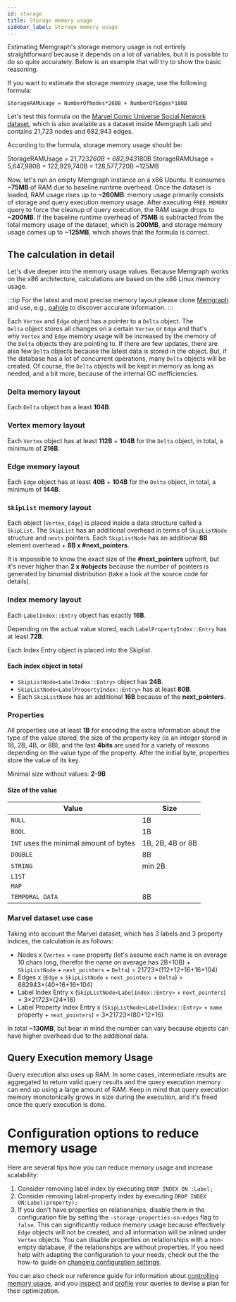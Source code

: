 ```yaml
---
id: storage
title: Storage memory usage
sidebar_label: Storage memory usage
---
```


Estimating Memgraph's storage memory usage is not entirely straightforward
because it depends on a lot of variables, but it is possible to do so quite
accurately. Below is an example that will try to show the basic reasoning.

If you want to estimate the storage memory usage, use the following formula:

`StorageRAMUsage = NumberOfNodes*260B + NumberOfEdges*180B`

Let's test this formula on the [Marvel Comic Universe Social Network
dataset](https://memgraph.com/download/datasets/marvel-cinematic-universe/marvel-cinematic-universe.cypherl.gz),
which is also available as a dataset inside Memgraph Lab and contains 21,723
nodes and 682,943 edges. 

According to the formula, storage memory usage should be: 

StorageRAMUsage = 21,723*260B + 682,943*180B
StorageRAMUsage = 5,647,980B + 122,929,740B = 128,577,720B ~125MB

Now, let's run an empty Memgraph instance on a x86 Ubuntu. It consumes **~75MB**
of RAM due to baseline runtime overhead. Once the dataset is loaded, RAM usage
rises up to **~260MB**. memory usage primarily consists of storage and query
execution memory usage. After executing `FREE MEMORY` query to force the cleanup
of query execution, the RAM usage drops to **~200MB**. If the baseline runtime
overhead of **75MB** is subtracted from the total memory usage of the dataset,
which is **200MB**, and storage memory usage comes up to **~125MB**, which shows
that the formula is correct.

## The calculation in detail

Let's dive deeper into the memory usage values. Because Memgraph works on the
x86 architecture, calculations are based on the x86 Linux memory usage.

:::tip 
For the latest and most precise memory layout please clone
[Memgraph](https://github.com/memgraph/memgraph) and use, e.g.,
[pahole](https://github.com/PhilArmstrong/pahole-gdb) to discover accurate
information. 
:::

Each `Vertex` and `Edge` object has a pointer to a `Delta` object. The
`Delta` object stores all changes on a certain `Vertex` or `Edge` and that's
why `Vertex` and `Edge` memory usage will be increased by the memory of
the `Delta` objects they are pointing to. If there are few updates, there are
also few `Delta` objects because the latest data is stored in the object.
But, if the database has a lot of concurrent operations, many `Delta` objects
will be created. Of course, the `Delta` objects will be kept in memory as long as
needed, and a bit more, because of the internal GC inefficiencies.

### Delta memory layout

Each `Delta` object has a least **104B**.

### Vertex memory layout

Each `Vertex` object has at least **112B** + **104B** for the `Delta` object, in
total, a minimum of **216B**.

### Edge memory layout

Each `Edge` object has at least **40B** + **104B** for the `Delta` object, in
total, a minimum of **144B**.

### `SkipList` memory layout

Each object (`Vertex`, `Edge`) is placed inside a data structure
called a `SkipList`. The `SkipList` has an additional overhead in terms of
`SkipListNode` structure and `nexts` pointers. Each `SkipListNode` has an
additional **8B** element overhead + **8B x #next_pointers**.

It is impossible to know the exact size of the **#next_pointers** upfront, but
it's never higher than **2 x #objects** because the number of pointers is
generated by binomial distribution (take a look at the source code for details).

### Index memory layout

Each `LabelIndex::Entry` object has exactly **16B**.

Depending on the actual value stored, each `LabelPropertyIndex::Entry` has at least **72B**.

Each Index Entry object is placed into the Skiplist.

#### Each index object in total

- `SkipListNode<LabelIndex::Entry>` object has **24B**.
- `SkipListNode<LabelPropertyIndex::Entry>` has at least **80B**.
- Each `SkipListNode` has an additional **16B** because of the **next_pointers**.

### Properties

All properties use at least **1B** for encoding the extra information about the
type of the value stored, the size of the property key (is an integer stored in
1B, 2B, 4B, or 8B), and the last **4bits** are used for a variety of reasons
depending on the value type of the property. After the initial byte, properties
store the value of its key.

Minimal size without values: **2-9B**

#### Size of the value

|Value                                  |Size                                                    |
|---------------------------------------|--------------------------------------------------------|
|`NULL`                                 |1B                                                      |
|`BOOL`                                 |1B                                                      |
|`INT` uses the minimal amount of bytes |1B, 2B, 4B or 8B                                        |
|`DOUBLE`                               |8B                                                      |
|`STRING`                               |min 2B                                                  |
|`LIST`                                 |                                                        |
|`MAP`                                  |                                                        |
|`TEMPORAL DATA`                        |8B                                                      |

### Marvel dataset use case

Taking into account the Marvel dataset, which has 3 labels and 3 property
indices, the calculation is as follows:

- Nodes x (`Vertex` + `name` property (let's assume each name is on average 10
chars long, therefor the name on average has 2B+10B) + `SkipListNode` + `next_pointers` +
`Delta`) = 21723×(112+12+16+16+104)
- Edges x (`Edge` + `SkipListNode` + `next_pointers` + `Delta`) = 682943×(40+16+16+104)
- Label Index Entry x (`SkipListNode<LabelIndex::Entry>` + `next_pointers`) = 3×21723×(24+16)
- Label Property Index Entry x (`SkipListNode<LabelIndex::Entry>` + `name`
  property + `next_pointers`) = 3×21723×(80+12+16)

In total **~130MB**, but bear in mind the number can vary because objects
can have higher overhead due to the additional data.

## Query Execution memory Usage

Query execution also uses up RAM. In some cases, intermediate results are
aggregated to return valid query results and the query execution memory can end
up using a large amount of RAM. Keep in mind that query execution memory
monotonically grows in size during the execution, and it's freed once the query
execution is done.

# Configuration options to reduce memory usage

Here are several tips how you can reduce memory usage and increase scalability:

1. Consider removing label index by executing `DROP INDEX ON :Label;` 
2. Consider removing label-property index by executing `DROP INDEX
   ON:Label(property);` 
3. If you don't have properties on relationships, disable them in the
   configuration file by setting the `-storage-properties-on-edges` flag to
   `false`. This can significantly reduce memory usage because effectively
   `Edge` objects will not be created, and all information will be inlined under
   `Vertex` objects. You can disable properties on relationships with a
   non-empty database, if the relationships are without properties. If you need
   help with adapting the configuration to your needs, check out the the how-to
   guide on [changing configuration settings](/how-to-guides/config-logs.md). 

You can also check our reference guide for information about [controlling memory
usage](/reference-guide/memory-control.md), and you
[inspect](/reference-guide/optimizing-queries/inspecting-queries.md) and
[profile](/reference-guide/optimizing-queries/profiling-queries.md) your queries
to devise a plan for their optimization. 